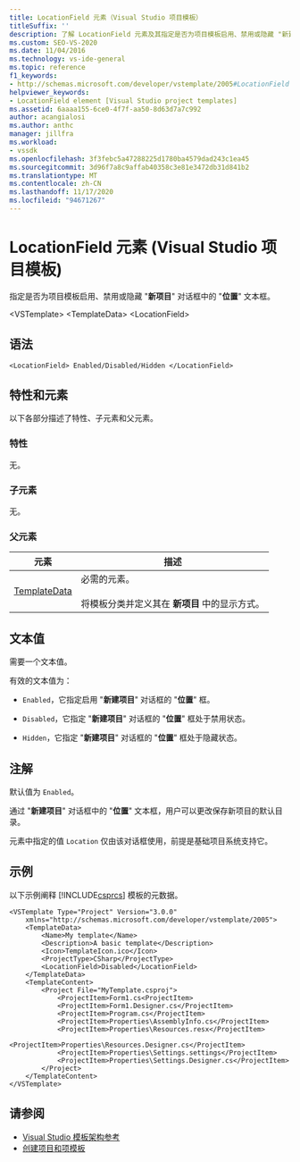 ```yaml
---
title: LocationField 元素（Visual Studio 项目模板）
titleSuffix: ''
description: 了解 LocationField 元素及其指定是否为项目模板启用、禁用或隐藏 "新建项目" 对话框位置文本框。
ms.custom: SEO-VS-2020
ms.date: 11/04/2016
ms.technology: vs-ide-general
ms.topic: reference
f1_keywords:
- http://schemas.microsoft.com/developer/vstemplate/2005#LocationField
helpviewer_keywords:
- LocationField element [Visual Studio project templates]
ms.assetid: 6aaaa155-6ce0-4f7f-aa50-8d63d7a7c992
author: acangialosi
ms.author: anthc
manager: jillfra
ms.workload:
- vssdk
ms.openlocfilehash: 3f3febc5a47288225d1780ba4579dad243c1ea45
ms.sourcegitcommit: 3d96f7a8c9affab40358c3e81e3472db31d841b2
ms.translationtype: MT
ms.contentlocale: zh-CN
ms.lasthandoff: 11/17/2020
ms.locfileid: "94671267"
---
```

# <a name="locationfield-element-visual-studio-project-templates"></a>LocationField 元素 (Visual Studio 项目模板) 
指定是否为项目模板启用、禁用或隐藏 "**新项目**" 对话框中的 "**位置**" 文本框。

 \<VSTemplate> \<TemplateData>
 \<LocationField>

## <a name="syntax"></a>语法

```
<LocationField> Enabled/Disabled/Hidden </LocationField>
```

## <a name="attributes-and-elements"></a>特性和元素
 以下各部分描述了特性、子元素和父元素。

### <a name="attributes"></a>特性
 无。

### <a name="child-elements"></a>子元素
 无。

### <a name="parent-elements"></a>父元素

|元素|描述|
|-------------|-----------------|
|[TemplateData](../extensibility/templatedata-element-visual-studio-templates.md)|必需的元素。<br /><br /> 将模板分类并定义其在 **新项目** 中的显示方式。|

## <a name="text-value"></a>文本值
 需要一个文本值。

 有效的文本值为：

- `Enabled`，它指定启用 "**新建项目**" 对话框的 "**位置**" 框。

- `Disabled`，它指定 "**新建项目**" 对话框的 "**位置**" 框处于禁用状态。

- `Hidden`，它指定 "**新建项目**" 对话框的 "**位置**" 框处于隐藏状态。

## <a name="remarks"></a>注解
 默认值为 `Enabled`。

 通过 "**新建项目**" 对话框中的 "**位置**" 文本框，用户可以更改保存新项目的默认目录。

 元素中指定的值 `Location` 仅由该对话框使用，前提是基础项目系统支持它。

## <a name="example"></a>示例
 以下示例阐释 [!INCLUDE[csprcs](../data-tools/includes/csprcs_md.md)] 模板的元数据。

```
<VSTemplate Type="Project" Version="3.0.0"
    xmlns="http://schemas.microsoft.com/developer/vstemplate/2005">
    <TemplateData>
        <Name>My template</Name>
        <Description>A basic template</Description>
        <Icon>TemplateIcon.ico</Icon>
        <ProjectType>CSharp</ProjectType>
        <LocationField>Disabled</LocationField>
    </TemplateData>
    <TemplateContent>
        <Project File="MyTemplate.csproj">
            <ProjectItem>Form1.cs<ProjectItem>
            <ProjectItem>Form1.Designer.cs</ProjectItem>
            <ProjectItem>Program.cs</ProjectItem>
            <ProjectItem>Properties\AssemblyInfo.cs</ProjectItem>
            <ProjectItem>Properties\Resources.resx</ProjectItem>
            <ProjectItem>Properties\Resources.Designer.cs</ProjectItem>
            <ProjectItem>Properties\Settings.settings</ProjectItem>
            <ProjectItem>Properties\Settings.Designer.cs</ProjectItem>
        </Project>
    </TemplateContent>
</VSTemplate>
```

## <a name="see-also"></a>请参阅
- [Visual Studio 模板架构参考](../extensibility/visual-studio-template-schema-reference.md)
- [创建项目和项模板](../ide/creating-project-and-item-templates.md)
